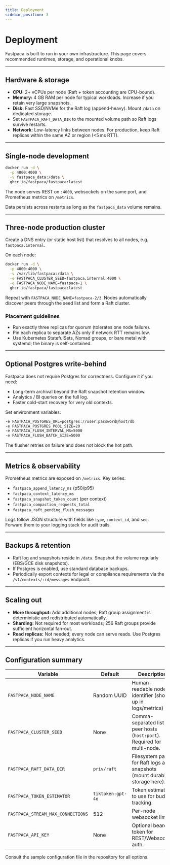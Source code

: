 ```yaml
---
title: Deployment
sidebar_position: 3
---
```


# Deployment

Fastpaca is built to run in your own infrastructure. This page covers recommended runtimes, storage, and operational knobs.

---

## Hardware & storage

- **CPU:** 2+ vCPUs per node (Raft + token accounting are CPU-bound).  
- **Memory:** 4 GB RAM per node for typical workloads. Increase if you retain very large snapshots.  
- **Disk:** Fast SSD/NVMe for the Raft log (append-heavy). Mount `/data` on dedicated storage.  
- Set `FASTPACA_RAFT_DATA_DIR` to the mounted volume path so Raft logs survive restarts.  
- **Network:** Low-latency links between nodes. For production, keep Raft replicas within the same AZ or region (&lt;5 ms RTT).

---

## Single-node development

```bash
docker run -d \
  -p 4000:4000 \
  -v fastpaca_data:/data \
  ghcr.io/fastpaca/fastpaca:latest
```

The node serves REST on `:4000`, websockets on the same port, and Prometheus metrics on `/metrics`.

Data persists across restarts as long as the `fastpaca_data` volume remains.

---

## Three-node production cluster

Create a DNS entry (or static host list) that resolves to all nodes, e.g. `fastpaca.internal`.

On each node:

```bash
docker run -d \
  -p 4000:4000 \
  -v /var/lib/fastpaca:/data \
  -e FASTPACA_CLUSTER_SEED=fastpaca.internal:4000 \
  -e FASTPACA_NODE_NAME=fastpaca-1 \
  ghcr.io/fastpaca/fastpaca:latest
```

Repeat with `FASTPACA_NODE_NAME=fastpaca-2/3`. Nodes automatically discover peers through the seed list and form a Raft cluster.

### Placement guidelines

- Run exactly three replicas for quorum (tolerates one node failure).  
- Pin each replica to separate AZs only if network RTT remains low.  
- Use Kubernetes StatefulSets, Nomad groups, or bare metal with systemd; the binary is self-contained.

---

## Optional Postgres write-behind

Fastpaca does not require Postgres for correctness.  Configure it if you need:

- Long-term archival beyond the Raft snapshot retention window.  
- Analytics / BI queries on the full log.  
- Faster cold-start recovery for very old contexts.

Set environment variables:

```bash
-e FASTPACA_POSTGRES_URL=postgres://user:password@host/db
-e FASTPACA_POSTGRES_POOL_SIZE=20
-e FASTPACA_FLUSH_INTERVAL_MS=5000
-e FASTPACA_FLUSH_BATCH_SIZE=5000
```

The flusher retries on failure and does not block the hot path.

---

## Metrics & observability

Prometheus metrics are exposed on `/metrics`.  Key series:

- `fastpaca_append_latency_ms` (p50/p95)  
- `fastpaca_context_latency_ms`  
- `fastpaca_snapshot_token_count` (per context)  
- `fastpaca_compaction_requests_total`  
- `fastpaca_raft_pending_flush_messages`

Logs follow JSON structure with fields like `type`, `context_id`, and `seq`. Forward them to your logging stack for audit trails.

---

## Backups & retention

- Raft log and snapshots reside in `/data`.  Snapshot the volume regularly (EBS/GCE disk snapshots).  
- If Postgres is enabled, use standard database backups.  
- Periodically export contexts for legal or compliance requirements via the `/v1/contexts/:id/messages` endpoint.

---

## Scaling out

- **More throughput:** Add additional nodes; Raft group assignment is deterministic and redistributed automatically.  
- **Sharding:** Not required for most workloads; 256 Raft groups provide sufficient horizontal fan-out.  
- **Read replicas:** Not needed; every node can serve reads. Use Postgres replicas if you run heavy analytics.


---

## Configuration summary

| Variable | Default | Description |
| --- | --- | --- |
| `FASTPACA_NODE_NAME` | Random UUID | Human-readable node identifier (shows up in logs/metrics) |
| `FASTPACA_CLUSTER_SEED` | None | Comma-separated list of peer hosts (`host:port`). Required for multi-node. |
| `FASTPACA_RAFT_DATA_DIR` | `priv/raft` | Filesystem path for Raft logs and snapshots (mount durable storage here). |
| `FASTPACA_TOKEN_ESTIMATOR` | `tiktoken:gpt-4o` | Token estimator to use for budget tracking. |
| `FASTPACA_STREAM_MAX_CONNECTIONS` | 512 | Per-node websocket limit. |
| `FASTPACA_API_KEY` | None | Optional bearer token for REST/Websocket auth. |

Consult the sample configuration file in the repository for all options.
